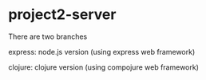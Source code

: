 # project2-server

There are two branches

express: node.js version (using express web framework)

clojure: clojure version (using compojure web framework)
